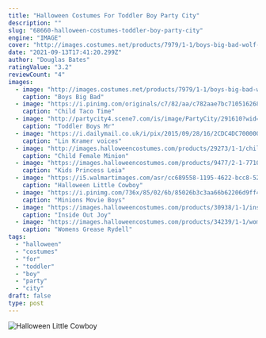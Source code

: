 ```yaml
---
title: "Halloween Costumes For Toddler Boy Party City"
description: ""
slug: "68660-halloween-costumes-toddler-boy-party-city"
engine: "IMAGE"
cover: "http://images.costumes.net/products/7979/1-1/boys-big-bad-wolf-toddler-costume.jpg"
date: "2021-09-13T17:41:20.299Z"
author: "Douglas Bates"
ratingValue: "3.2"
reviewCount: "4"
images:
  - image: "http://images.costumes.net/products/7979/1-1/boys-big-bad-wolf-toddler-costume.jpg"
    caption: "Boys Big Bad"
  - image: "https://i.pinimg.com/originals/c7/82/aa/c782aae7bc710516268f957b173c4472.jpg"
    caption: "Child Taco Time"
  - image: "http://partycity4.scene7.com/is/image/PartyCity/291610?wid=400"
    caption: "Toddler Boys Mr"
  - image: "https://i.dailymail.co.uk/i/pix/2015/09/28/16/2CDC4DC700000578-3252106-image-a-22_1443454494205.jpg"
    caption: "Lin Kramer voices"
  - image: "http://images.halloweencostumes.com/products/29273/1-1/child-female-minion-costume.jpg"
    caption: "Child Female Minion"
  - image: "https://images.halloweencostumes.com/products/9477/2-1-77103/child-princess-leia-costume.jpg"
    caption: "Kids Princess Leia"
  - image: "https://i5.walmartimages.com/asr/cc689558-1195-4622-bcc8-52c82c499356_1.e9db78b95b3f2e5036f9cd0e8b3c994d.jpeg"
    caption: "Halloween Little Cowboy"
  - image: "https://i.pinimg.com/736x/85/02/6b/85026b3c3aa66b62206d9ff45ad8f9ae--halloween-costumes--minion-costumes.jpg"
    caption: "Minions Movie Boys"
  - image: "https://images.halloweencostumes.com/products/30938/1-1/inside-out-joy-deluxe-girls-costume.jpg"
    caption: "Inside Out Joy"
  - image: "https://images.halloweencostumes.com/products/34239/1-1/womens-grease-rydell-high-cheerleader-costume.jpg"
    caption: "Womens Grease Rydell"
tags:
  - "halloween"
  - "costumes"
  - "for"
  - "toddler"
  - "boy"
  - "party"
  - "city"
draft: false
type: post
---
```



![Halloween Little Cowboy](https://i5.walmartimages.com/asr/cc689558-1195-4622-bcc8-52c82c499356_1.e9db78b95b3f2e5036f9cd0e8b3c994d.jpeg "Halloween Little Cowboy")


<!--inArticleAds-->

<!--galleryOne-->


<!--inArticleAds-->

<!--galleryTwo-->


<!--galleryThree-->

